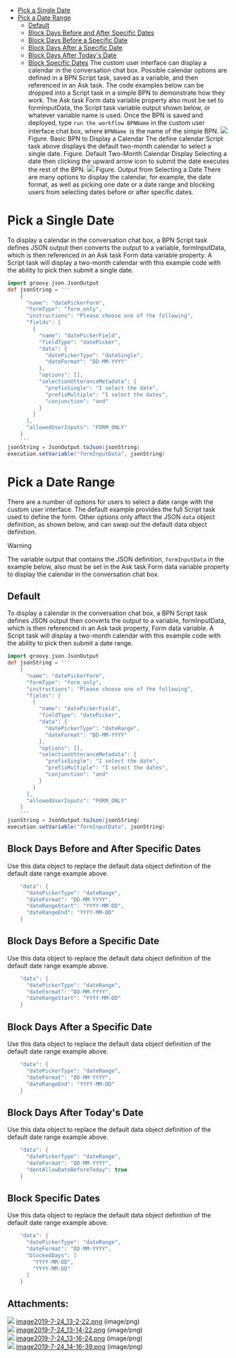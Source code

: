 -   [Pick a Single Date](#Calendar-PickaSingleDate)
-   [Pick a Date Range](#Calendar-PickaDateRange)
    -   [Default](#Calendar-Default)
    -   [Block Days Before and After Specific Dates](#Calendar-BlockDaysBeforeandAfterSpecificDates)
    -   [Block Days Before a Specific Date](#Calendar-BlockDaysBeforeaSpecificDate)
    -   [Block Days After a Specific Date](#Calendar-BlockDaysAfteraSpecificDate)
    -   [Block Days After Today's Date](#Calendar-BlockDaysAfterToday'sDate)
    -   [Block Specific Dates](#Calendar-BlockSpecificDates)
The custom user interface can display a calendar in the conversation chat box. Possible calendar options are defined in a BPN Script task, saved as a variable, and then referenced in an Ask task.
The code examples below can be dropped into a Script task in a simple BPN to demonstrate how they work. The Ask task Form data variable property also must be set to formInputData, the Script task variable output shown below, or whatever variable name is used. Once the BPN is saved and deployed, type `run the workflow BPNName` in the custom user interface chat box, where `BPNName `is the name of the simple BPN.
![](attachments/20809426/20809492.png)
Figure. Basic BPN to Display a Calendar
The define calendar Script task above displays the default two-month calendar to select a single date.
Figure. Default Two-Month Calendar Display
Selecting a date then clicking the upward arrow icon to submit the date executes the rest of the BPN.
![](attachments/20809426/20809502.png)
Figure. Output from Selecting a Date
There are many options to display the calendar, for example, the date format, as well as picking one date or a date range and blocking users from selecting dates before or after specific dates.
# Pick a Single Date
To display a calendar in the conversation chat box, a BPN Script task defines JSON output then converts the output to a variable, formInputData, which is then referenced in an Ask task Form data variable property.
A Script task will display a two-month calendar with this example code with the ability to pick then submit a single date.
``` groovy
import groovy.json.JsonOutput
def jsonString = '''
    {
      "name": "datePickerForm",
      "formType": "form_only",
      "instructions": "Please choose one of the following",
      "fields": [
        {
          "name": "datePickerField",
          "fieldType": "datePicker",
          "data": {
            "datePickerType": "dateSingle",
            "dateFormat": "DD-MM-YYYY"
          },
          "options": [],
          "selectionUtteranceMetadata": {
            "prefixSingle": "I select the date",
            "prefixMultiple": "I select the dates",
            "conjunction": "and"
          }
        }
      ],
      "allowedUserInputs": "FORM_ONLY"
    }
    '''
jsonString = JsonOutput.toJson(jsonString)
execution.setVariable("formInputData", jsonString)
```
# Pick a Date Range
There are a number of options for users to select a date range with the custom user interface. The default example provides the full Script task used to define the form. Other options only affect the JSON `data` object definition, as shown below, and can swap out the default data object definition.
> [!warning]  
>
> The variable output that contains the JSON definition, `formInputData` in the example below, also must be set in the Ask task Form data variable property to display the calendar in the conversation chat box.

## Default
To display a calendar in the conversation chat box, a BPN Script task defines JSON output then converts the output to a variable, formInputData, which is then referenced in an Ask task property, Form data variable.
A Script task will display a two-month calendar with this example code with the ability to pick then submit a date range.
``` groovy
import groovy.json.JsonOutput
def jsonString = '''
    {
      "name": "datePickerForm",
      "formType": "form_only",
      "instructions": "Please choose one of the following",
      "fields": [
        {
          "name": "datePickerField",
          "fieldType": "datePicker",
          "data": {
            "datePickerType": "dateRange",
            "dateFormat": "DD-MM-YYYY"
          },
          "options": [],
          "selectionUtteranceMetadata": {
            "prefixSingle": "I select the date",
            "prefixMultiple": "I select the dates",
            "conjunction": "and"
          }
        }
      ],
      "allowedUserInputs": "FORM_ONLY"
    }
    '''
jsonString = JsonOutput.toJson(jsonString)
execution.setVariable("formInputData", jsonString)
```
## Block Days Before and After Specific Dates
Use this data object to replace the default data object definition of the default date range example above.
``` groovy
    "data": {
      "datePickerType": "dateRange",
      "dateFormat": "DD-MM-YYYY",
      "dateRangeStart": "YYYY-MM-DD",
      "dateRangeEnd": "YYYY-MM-DD"
    }
```
## Block Days Before a Specific Date
Use this data object to replace the default data object definition of the default date range example above.
``` groovy
    "data": {
      "datePickerType": "dateRange",
      "dateFormat": "DD-MM-YYYY",
      "dateRangeStart": "YYYY-MM-DD"
    }
```
## Block Days After a Specific Date
Use this data object to replace the default data object definition of the default date range example above.
``` groovy
    "data": {
      "datePickerType": "dateRange",
      "dateFormat": "DD-MM-YYYY",
      "dateRangeEnd": "YYYY-MM-DD"
    }
```
## Block Days After Today's Date
Use this data object to replace the default data object definition of the default date range example above.
``` groovy
    "data": {
      "datePickerType": "dateRange",
      "dateFormat": "DD-MM-YYYY",
      "dontAllowDateBeforeToday": true
    }
```
## Block Specific Dates
Use this data object to replace the default data object definition of the default date range example above.
``` groovy
    "data": {
      "datePickerType": "dateRange",
      "dateFormat": "DD-MM-YYYY",
      "blockedDays": [
        "YYYY-MM-DD",
        "YYYY-MM-DD"
      ]
    }
```
## Attachments:
![](images/icons/bullet_blue.gif) [image2019-7-24_13-2-22.png](attachments/20809426/20809492.png) (image/png)  
![](images/icons/bullet_blue.gif) [image2019-7-24_13-14-22.png](attachments/20809426/20809495.png) (image/png)  
![](images/icons/bullet_blue.gif) [image2019-7-24_13-16-24.png](attachments/20809426/20809496.png) (image/png)  
![](images/icons/bullet_blue.gif) [image2019-7-24_14-16-39.png](attachments/20809426/20809502.png) (image/png)  

